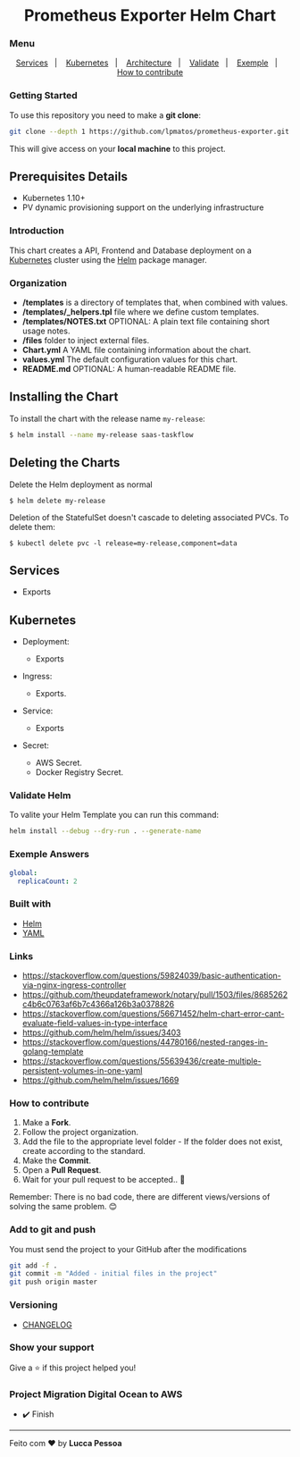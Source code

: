 <h1 align="center">Prometheus Exporter Helm Chart</h1>

### Menu

<p align="center">
  <a href="#services">Services</a>&nbsp;&nbsp;&nbsp;|&nbsp;&nbsp;&nbsp;
  <a href="#kubernetes">Kubernetes</a>&nbsp;&nbsp;&nbsp;|&nbsp;&nbsp;&nbsp;
  <a href="#architecture">Architecture</a>&nbsp;&nbsp;&nbsp;|&nbsp;&nbsp;&nbsp;
  <a href="#validate-helm">Validate</a>&nbsp;&nbsp;&nbsp;|&nbsp;&nbsp;&nbsp;
  <a href="#exemple-answers">Exemple</a>&nbsp;&nbsp;&nbsp;|&nbsp;&nbsp;&nbsp;
  <a href="#how-to-contribute">How to contribute</a>
</p>

### Getting Started

To use this repository you need to make a **git clone**:

```bash
git clone --depth 1 https://github.com/lpmatos/prometheus-exporter.git -b master
```

This will give access on your **local machine** to this project.

## Prerequisites Details

* Kubernetes 1.10+
* PV dynamic provisioning support on the underlying infrastructure

### Introduction

This chart creates a API, Frontend and Database deployment on a [Kubernetes](http://kubernetes.io) cluster using the [Helm](https://helm.sh) package manager.

### Organization

* **/templates** is a directory of templates that, when combined with values.
* **/templates/_helpers.tpl** file where we define custom templates.
* **/templates/NOTES.txt** OPTIONAL: A plain text file containing short usage notes.
* **/files** folder to inject external files.
* **Chart.yml** A YAML file containing information about the chart.
* **values.yml** The default configuration values for this chart.
* **README.md** OPTIONAL: A human-readable README file.

## Installing the Chart

To install the chart with the release name `my-release`:

```bash
$ helm install --name my-release saas-taskflow
```

## Deleting the Charts

Delete the Helm deployment as normal

```
$ helm delete my-release
```

Deletion of the StatefulSet doesn't cascade to deleting associated PVCs. To delete them:

```
$ kubectl delete pvc -l release=my-release,component=data
```

## Services

* Exports

## Kubernetes

* Deployment:
  * Exports

* Ingress:
  * Exports.

* Service:
  * Exports

* Secret:
  * AWS Secret.
  * Docker Registry Secret.

### Validate Helm

To valite your Helm Template you can run this command:

```bash
helm install --debug --dry-run . --generate-name
```

### Exemple Answers 

```yaml
global:
  replicaCount: 2
```

### Built with

- [Helm](https://helm.sh/)
- [YAML](https://yaml.org/)

### Links

* https://stackoverflow.com/questions/59824039/basic-authentication-via-nginx-ingress-controller
* https://github.com/theupdateframework/notary/pull/1503/files/8685262c4b6c0763af6b7c4366a126b3a0378826
* https://stackoverflow.com/questions/56671452/helm-chart-error-cant-evaluate-field-values-in-type-interface
* https://github.com/helm/helm/issues/3403
* https://stackoverflow.com/questions/44780166/nested-ranges-in-golang-template
* https://stackoverflow.com/questions/55639436/create-multiple-persistent-volumes-in-one-yaml
* https://github.com/helm/helm/issues/1669

### How to contribute

1. Make a **Fork**.
2. Follow the project organization.
3. Add the file to the appropriate level folder - If the folder does not exist, create according to the standard.
4. Make the **Commit**.
5. Open a **Pull Request**.
6. Wait for your pull request to be accepted.. 🚀

Remember: There is no bad code, there are different views/versions of solving the same problem. 😊

### Add to git and push

You must send the project to your GitHub after the modifications

```bash
git add -f .
git commit -m "Added - initial files in the project"
git push origin master
```

### Versioning

- [CHANGELOG](CHANGELOG.md)

### Show your support

Give a ⭐️ if this project helped you!

### Project Migration Digital Ocean to AWS

* ✔️ Finish

---

Feito com ❤️ by **Lucca Pessoa**
